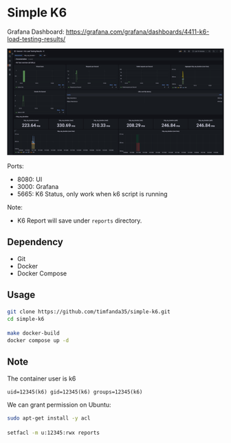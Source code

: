 # Simple K6

Grafana Dashboard: https://grafana.com/grafana/dashboards/4411-k6-load-testing-results/

![](doc/dashboard.jpg)

Ports:
- 8080: UI
- 3000: Grafana
- 5665: K6 Status, only work when k6 script is running

Note:
- K6 Report will save under `reports` directory. 

## Dependency

- Git
- Docker
- Docker Compose

## Usage

```bash
git clone https://github.com/timfanda35/simple-k6.git 
cd simple-k6

make docker-build
docker compose up -d
```

## Note

The container user is k6

```
uid=12345(k6) gid=12345(k6) groups=12345(k6)
```

We can grant permission on Ubuntu:

```bash
sudo apt-get install -y acl

setfacl -m u:12345:rwx reports
```
